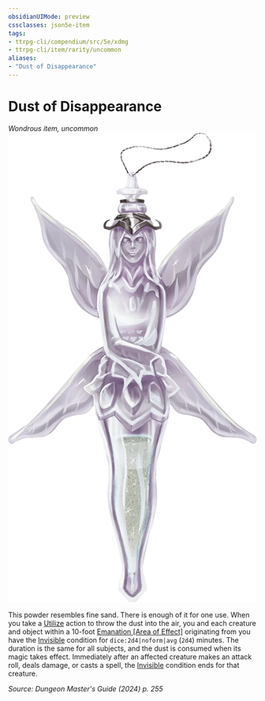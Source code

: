 ```yaml
---
obsidianUIMode: preview
cssclasses: json5e-item
tags:
- ttrpg-cli/compendium/src/5e/xdmg
- ttrpg-cli/item/rarity/uncommon
aliases: 
- "Dust of Disappearance"
---
```

# Dust of Disappearance
*Wondrous item, uncommon*  
![](3-Compendium/items/img/dust-of-disappearance.webp#right)


This powder resembles fine sand. There is enough of it for one use. When you take a [Utilize](3-Compendium/rules/actions.md#Utilize) action to throw the dust into the air, you and each creature and object within a 10-foot [Emanation [Area of Effect]](3-Compendium/rules/variant-rules/emanation-area-of-effect-xphb.md) originating from you have the [Invisible](3-Compendium/rules/conditions.md#Invisible) condition for `dice:2d4|noform|avg` (`2d4`) minutes. The duration is the same for all subjects, and the dust is consumed when its magic takes effect. Immediately after an affected creature makes an attack roll, deals damage, or casts a spell, the [Invisible](3-Compendium/rules/conditions.md#Invisible) condition ends for that creature.

*Source: Dungeon Master's Guide (2024) p. 255*